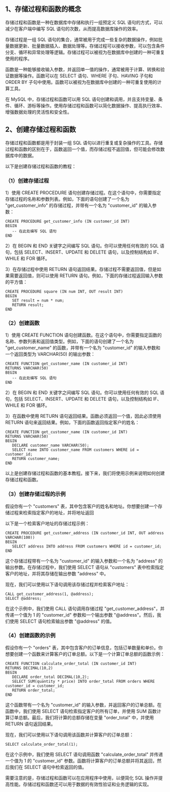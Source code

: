 ## 1、存储过程和函数的概念

存储过程和函数是一种在数据库中存储和执行一组预定义 SQL 语句的方式，可以减少在客户端中编写 SQL 语句的次数，从而提高数据库操作的效率。

存储过程是一组 SQL 语句的集合，通常被用于完成一些复杂的数据操作，例如批量数据更新、批量数据插入、数据处理等。存储过程可以接收参数，可以包含条件分支、循环和异常处理等逻辑。存储过程可以被视为在数据库中创建的一种可重复使用的程序。

函数是一种能够接收输入参数，并返回单一值的操作，通常被用于计算、转换和验证数据等操作。函数可以在 SELECT 语句、WHERE 子句、HAVING 子句和 ORDER BY 子句中使用。函数可以被视为在数据库中创建的一种可重复使用的计算工具。

在 MySQL 中，存储过程和函数可以用 SQL 语句创建和调用，并且支持变量、条件、循环、游标等操作。使用存储过程和函数可以简化数据操作、提高执行效率、增强数据处理的灵活性和安全性。

## 2、创建存储过程和函数

存储过程和函数都是用于封装一组 SQL 语句以进行重复或复杂操作的工具。存储过程和函数的区别在于，函数返回一个值，而存储过程不返回值，但可能会修改数据库中的数据。

以下是创建存储过程和函数的教程：

### （1）创建存储过程

1）使用 CREATE PROCEDURE 语句创建存储过程。在这个语句中，你需要指定存储过程的名称和参数列表。例如，下面的语句创建了一个名为 "get_customer_info" 的存储过程，并带有一个名为 "customer_id" 的输入参数：

```mysql
CREATE PROCEDURE get_customer_info (IN customer_id INT)
BEGIN
   -- 在此处编写 SQL 语句
END
```

2）在 BEGIN 和 END 关键字之间编写 SQL 语句。你可以使用任何有效的 SQL 语句，包括 SELECT、INSERT、UPDATE 和 DELETE 语句，以及控制结构如 IF、WHILE 和 FOR 循环。

3）在存储过程中使用 RETURN 语句返回结果。存储过程不需要返回值，但是如果需要返回值，则可以使用 RETURN 语句。例如，下面的存储过程返回输入参数的平方值：

```mysql
CREATE PROCEDURE square (IN num INT, OUT result INT)
BEGIN
   SET result = num * num;
   RETURN result;
END
```

### （2）创建函数

1）使用 CREATE FUNCTION 语句创建函数。在这个语句中，你需要指定函数的名称、参数列表和返回值类型。例如，下面的语句创建了一个名为 "get_customer_name" 的函数，并带有一个名为 "customer_id" 的输入参数和一个返回类型为 VARCHAR(50) 的输出参数：

```mysql
CREATE FUNCTION get_customer_name (IN customer_id INT)
RETURNS VARCHAR(50)
BEGIN
   -- 在此处编写 SQL 语句
END
```

2）在 BEGIN 和 END 关键字之间编写 SQL 语句。你可以使用任何有效的 SQL 语句，包括 SELECT、INSERT、UPDATE 和 DELETE 语句，以及控制结构如 IF、WHILE 和 FOR 循环。

3）在函数中使用 RETURN 语句返回结果。函数必须返回一个值，因此必须使用 RETURN 语句来返回结果。例如，下面的函数返回指定客户的姓名：

```mysql
CREATE FUNCTION get_customer_name (IN customer_id INT)
RETURNS VARCHAR(50)
BEGIN
   DECLARE customer_name VARCHAR(50);
   SELECT name INTO customer_name FROM customers WHERE id = customer_id;
   RETURN customer_name;
END
```

以上是创建存储过程和函数的基本教程。接下来，我们将使用示例来说明如何创建存储过程和函数。

### （3）创建存储过程的示例

假设你有一个 "customers" 表，其中包含客户的姓名和地址。你想要创建一个存储过程来检索指定客户的地址，并将地址返回

以下是一个检索客户地址的存储过程示例：

```mysql
CREATE PROCEDURE get_customer_address (IN customer_id INT, OUT address VARCHAR(100))
BEGIN
   SELECT address INTO address FROM customers WHERE id = customer_id;
END
```

这个存储过程带有一个名为 "customer_id" 的输入参数和一个名为 "address" 的输出参数。在存储过程中，我们使用 SELECT 语句从 "customers" 表中检索指定客户的地址，并将其存储在输出参数 "address" 中。

现在，我们可以使用以下语句调用该存储过程并检索客户地址：

```mysql
CALL get_customer_address(1, @address);
SELECT @address;
```

在这个示例中，我们使用 CALL 语句调用存储过程 "get_customer_address"，并传递一个值为 1 的 "customer_id" 参数和一个输出参数 "@address"。然后，我们使用 SELECT 语句检索输出参数 "@address" 的值。

### （4）创建函数的示例

假设你有一个 "orders" 表，其中包含客户的订单信息，包括订单数量和单价。你想要创建一个函数来计算客户的订单总额。以下是一个计算订单总额的函数示例：

```mysql
CREATE FUNCTION calculate_order_total (IN customer_id INT)
RETURNS DECIMAL(10,2)
BEGIN
   DECLARE order_total DECIMAL(10,2);
   SELECT SUM(quantity * price) INTO order_total FROM orders WHERE customer_id = customer_id;
   RETURN order_total;
END
```

这个函数带有一个名为 "customer_id" 的输入参数，并返回客户的订单总额。在函数中，我们使用 SELECT 语句检索指定客户的所有订单，并使用 SUM 函数计算订单总额。最后，我们将计算的总额存储在变量 "order_total" 中，并使用 RETURN 语句返回结果。

现在，我们可以使用以下语句调用该函数并计算客户的订单总额：

```mysql
SELECT calculate_order_total(1);
```

在这个示例中，我们使用 SELECT 语句调用函数 "calculate_order_total" 并传递一个值为 1 的 "customer_id" 参数。函数将计算客户的订单总额并将其返回，然后我们在 SELECT 语句中检索返回的值。

需要注意的是，存储过程和函数可以在应用程序中使用，以便简化 SQL 操作并提高性能。存储过程和函数还可以用于数据的有效性验证和业务逻辑的实现。